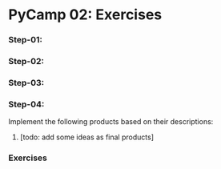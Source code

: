 # PyCamp 02: Exercises

### Step-01:



### Step-02:



### Step-03:


### Step-04:

Implement the following products based on their descriptions:

1. [todo: add some ideas as final products]


### Exercises








